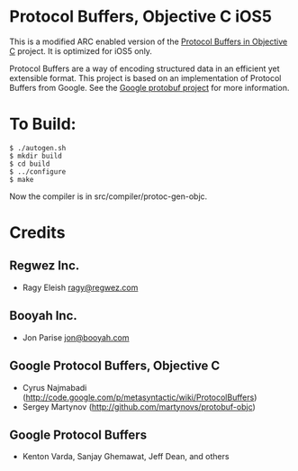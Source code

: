 # Protocol Buffers, Objective C iOS5

This is a modified ARC enabled version of the [Protocol Buffers in Objective C][protobuf-objc] project. It is optimized for iOS5 only.

Protocol Buffers are a way of encoding structured data in an efficient yet extensible format.
This project is based on an implementation of Protocol Buffers from Google.  See the
[Google protobuf project][g-protobuf] for more information.

[g-protobuf]: http://code.google.com/p/protobuf/
[protobuf-objc]: https://github.com/booyah/protobuf-objc

# To Build:

```
$ ./autogen.sh
$ mkdir build
$ cd build
$ ../configure
$ make
```

Now the compiler is in src/compiler/protoc-gen-objc.

# Credits

Regwez Inc.
-------------------------------------------------------------------------------
- Ragy Eleish <ragy@regwez.com>

Booyah Inc.
-------------------------------------------------------------------------------
- Jon Parise <jon@booyah.com>


Google Protocol Buffers, Objective C
-------------------------------------------------------------------------------
- Cyrus Najmabadi  (http://code.google.com/p/metasyntactic/wiki/ProtocolBuffers)
- Sergey Martynov  (http://github.com/martynovs/protobuf-objc)


Google Protocol Buffers
-------------------------------------------------------------------------------
- Kenton Varda, Sanjay Ghemawat, Jeff Dean, and others